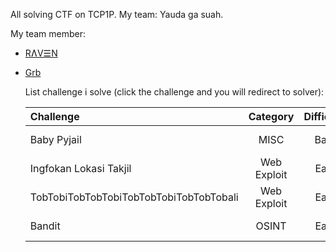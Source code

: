 All solving CTF on TCP1P. My team: Yauda ga suah. 

My team member:
- [RɅV☰N](https://github.com/Zee031?tab=repositories)
- [Grb](https://github.com/GetRektBoy724)

  List challenge i solve (click the challenge and you will redirect to solver):

  | Challenge | Category | Difficulty | Link |
  | :------- | :------: | :-------: | :-------: |
  | Baby Pyjail | MISC | Baby | [Click me!](https://github.com/Lunalight-Yui/CTF/tree/main/2025/TCP1P%20CTF%20Special%20Ramadhan/MISC/Baby%20Pyjail) |
  | Ingfokan Lokasi Takjil | Web Exploit | Easy | [Click me!]() |
  | TobTobiTobTobTobiTobTobTobiTobTobTobali | Web Exploit | Easy | [Click me!]() |
  | Bandit | OSINT | Easy | [Click me!](https://github.com/Lunalight-Yui/CTF/tree/main/2025/TCP1P%20CTF%20Special%20Ramadhan/OSINT/Bandit) |
